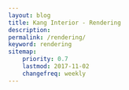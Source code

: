 ```yaml
---
layout: blog
title: Kang Interior - Rendering
description:
permalink: /rendering/
keyword: rendering
sitemap:
    priority: 0.7
    lastmod: 2017-11-02
    changefreq: weekly
---
```

